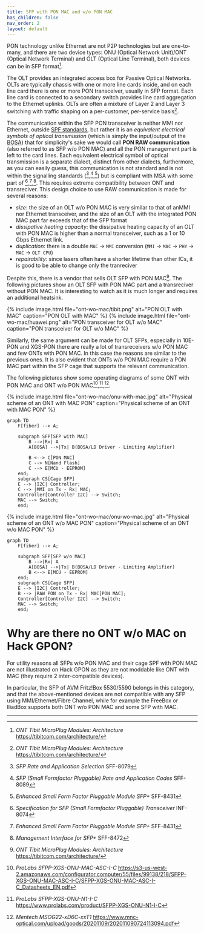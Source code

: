 ```yaml
---
title: SFP with PON MAC and w/o PON MAC
has_children: false
nav_order: 2
layout: default
---
```


PON technology unlike Ethernet are not P2P technologies but are one-to-many, and there are two device types: ONU (Optical Network Unit)/ONT (Optical Network Terminal) and OLT (Optical Line Terminal), both devices can be in SFP format[^tibit].

The OLT provides an integrated access box for Passive Optical Networks. OLTs are typically chassis with one or more line cards inside, and on each line card there is one or more PON transceiver, usually in SFP format. Each line card is connected to a secondary switch provides line card aggregation to the Ethernet uplinks. OLTs are often a mixture of Layer 2 and Layer 3 switching with traffic shaping on a per-customer, per-service basis[^tibit].

The communication within the SFP PON transceiver is neither MMI nor Ethernet, outside [SPF standards](/sfp-standard.md), but rather it is an *equivalent electrical symbols of optical transmission* (which is simply the input/output of the [BOSA](/bosa-tosa-rosa.md)) that for simplicity's sake we would call **PON RAW communication** (also referred to as SFP w/o PON MAC) and all the PON management part is left to the card lines. Each equivalent electrical symbol of optical transmission is a separate dialect, distinct from other dialects, furthermore, as you can easily guess, this communication is not standard and is not within the signalling standards ([^sfprate],[^sfprate2],[^sfpplusstandard]) but is compliant with MSA with some part of [^sfpstandard],[^sfpplusstandard],[^sfpplusmi]. This requires extreme compatibility between ONT and transreciver. This design choice to use RAW communication is made for several reasons:
- *size*: the size of an OLT w/o PON MAC is very similar to that of anMMI nor Ethernet transceiver, and the size of an OLT with the integrated PON MAC part far exceeds that of the SFP format
- *dissipative heating capacity*: the dissipative heating capacity of an OLT with PON MAC is higher than a normal transceiver, such as a 1 or 10 Gbps Ethernet link.
- *duplication*: there is a double `MAC` → `MMI` conversion (`MMI` → `MAC` → `PHY` → `MAC` → `OLT CPU`)
- *repairability*: since lasers often have a shorter lifetime than other ICs, it is good to be able to change only the tranreciver

Despite this, there is a vendor that sells OLT SFP with PON MAC[^tibit]. The following pictures show an OLT SFP with PON MAC part and a transreciver without PON MAC. It is interesting to watch as it is much longer and requires an additional heatsink.

{% include image.html file="ont-wo-mac/tibit.png" alt="PON OLT with MAC" caption="PON OLT with MAC" %}
{% include image.html file="ont-wo-mac/huawei.png" alt="PON transceiver for OLT w/o MAC" caption="PON transceiver for OLT w/o MAC" %}

Similarly, the same argument can be made for OLT SFPs, especially in 10E-PON and XGS-PON there are really a lot of transreceivers w/o PON MAC and few ONTs with PON MAC. In this case the reasons are similar to the previous ones. It is also evident that ONTs w/o PON MAC require a PON MAC part within the SFP cage that supports the relevant communication.

The following pictures show some operating diagrams of some ONT with PON MAC and ONT w/o PON MAC[^SFPP-XGS-ONU-MAC-ASC-I-C],[^SFPP-XGS-ONU-N1-I-C],[^MSOG22-xD6C-xxT1].

{% include image.html file="ont-wo-mac/onu-with-mac.jpg" alt="Physical scheme of an ONT with MAC PON" caption="Physical scheme of an ONT with MAC PON" %}

```mermaid
graph TD
    F[fiber] --> A;

    subgraph SFP[SFP with MAC]
        B -->|Rx| A
        A[BOSA] -->|Tx| B(BOSA/LD Driver - Limiting Amplifier)
        
        B <--> C[PON MAC]
        C --> N[Nand Flash]
        C --> E[MCU - EEPROM]
    end;
    subgraph CS[Cage SFP]
    E --> |I2C| Controller;
    C --> |MMI on Tx - Rx| MAC;
    Controller[Controller I2C] --> Switch;
    MAC --> Switch;
    end;
```

{% include image.html file="ont-wo-mac/onu-wo-mac.jpg" alt="Physical scheme of an ONT w/o MAC PON" caption="Physical scheme of an ONT w/o MAC PON" %}

```mermaid
graph TD
    F[fiber] --> A;

    subgraph SFP[SFP w/o MAC]
        B -->|Rx| A
        A[BOSA] -->|Tx| B(BOSA/LD Driver - Limiting Amplifier)
        B <--> E[MCU - EEPROM]
    end;
    subgraph CS[Cage SFP]
    E --> |I2C| Controller;
    B --> |RAW PON on Tx - Rx| MAC[PON MAC];
    Controller[Controller I2C] --> Switch;
    MAC --> Switch;
    end;
```

# Why are there no ONT w/o MAC on Hack GPON?

For utility reasons all SFPs w/o PON MAC and their cage SPF with PON MAC are not illustrated on Hack GPON as they are not moddable like ONT with MAC (they require 2 inter-compatible devices). 

In particular, the SFP of AVM Fritz!Box 5530/5590 belongs in this category, and that the above-mentioned devices are not compatible with any SFP using MMI/Ethernet/Fibre Channel, while for example the FreeBox or IliadBox supports both ONT w/o PON MAC and some SFP with MAC.

---

[^sfpstandard]: *Specification for SFP (Small Formfactor Pluggable) Transceiver* INF-8074
[^sfprate]: *SFP Rate and Application Selection* SFF-8079
[^sfprate2]: *SFP (Small Formfactor Pluggable) Rate and Application Codes* SFF-8089
[^sfpplusmi]: *Management Interface for SFP+* SFF-8472
[^sfpplusstandard]: *Enhanced Small Form Factor Pluggable Module SFP+* SFF-8431
[^tibit]: *ONT Tibit MicroPlug Modules: Architecture* https://tibitcom.com/architecture/
[^SFPP-XGS-ONU-MAC-ASC-I-C]: *ProLabs SFPP-XGS-ONU-MAC-ASC-I-C* https://s3-us-west-2.amazonaws.com/configurator.computer/55/files/99138/218/SFPP-XGS-ONU-MAC-ASC-I-C/SFPP-XGS-ONU-MAC-ASC-I-C_Datasheets_EN.pdf
[^SFPP-XGS-ONU-N1-I-C]: *ProLabs SFPP-XGS-ONU-N1-I-C* https://www.prolabs.com/product/SFPP-XGS-ONU-N1-I-C
[^MSOG22-xD6C-xxT1]: *Mentech MSOG22-xD6C-xxT1* https://www.mnc-optical.com/upload/goods/20201109/202011090724113094.pdf
